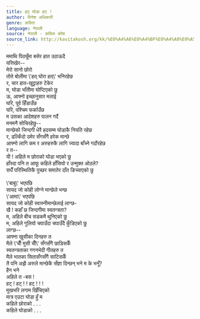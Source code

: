 ```yaml
---
title: हट् घोडा हट् !
author: दिनेश अधिकारी
genre: कविता
language: नेपाली
source: नेपाली - कविता कोश
source_link: http://kavitakosh.org/kk/%E0%A4%A6%E0%A4%BF%E0%A4%A8%E0%A5%87%E0%A4%B6_%E0%A4%85%E0%A4%A7%E0%A4%BF%E0%A4%95%E0%A4%BE%E0%A4%B0%E0%A5%80
---
```


ममाथि पिठ्यूँमा बसेर हात उठाऊदै  
यत्तिखेर--  
मेरो सानो छोरो  
तोते बोलीमा \\'हत् घोरा हत्\\' भनिरहेछ  
र, चार हात-खुट्टाहरु टेकेर  
म, घोडा भाँतीमा घोप्टिएको छु  
ऊ, आफ्नो इच्छानुसार मलाई  
घरि, पूर्व हिँडाउँछ  
घरि, पश्चिम फर्काउँछ  
म उसका आदेशहरु पालन गर्दै  
मनमनै सोचिरहेछु--  
मान्छेको जिन्दगी धेरै हदसम्म घोडाकै नियति रहेछ  
र, ढल्किँदो उमेर सँगसँगै हरेक मान्छे  
आफ्नो लागि कम र अरुहरुकै लागि ज्यादा बाँच्ने गर्दोरहेछ  
र त--  
यी ! अहिले म छोराको घोडा भएको छु  
हाँस्दा पनि त आफू कहिले हाँसियो र उन्मुक्त ओठले?  
सधैँ परिस्थितिकै पुच्छर समातेर दाँत ङिच्याएको छु  
   
\\'बाबु\\' भएपछि  
सायद जो कोही लोग्ने मान्छेले भन्छ  
\\'आमा\\' भएपछि  
सायद जो कोही स्वास्नीमान्छेलाई लाग्छ-  
खै ! कहाँ छ जिन्दगीमा स्वतन्त्रता?  
म, अहिले बीच सडकमै थुनिएको छु  
म, अहिले गुलियो चपाउँदा चपाउँदै कुँडिएको छु  
लाग्छ--  
आफ्ना खुसीका दिनहरु त  
मैले \\'चीँ मुसी चीँ\\' सँगसँगै छाडिसकेँ  
स्वतन्त्रताका गगनभेदी गीतहरु त  
मैले भातका सितासँगसँगै साटिसकेँ  
तै पनि अझै अरुले मान्छेकै सँज्ञा दिन्छन् भने म के भनूँ?  
हैन भने  
अहिले त -बस !  
हट् ! हट् ! ! हट् ! ! !  
मुखभरि लगाम खिँचिएको  
मात्र एउटा घोडा हुँ म  
कहिले छोराको . . .  
कहिले घोडाको . . .
